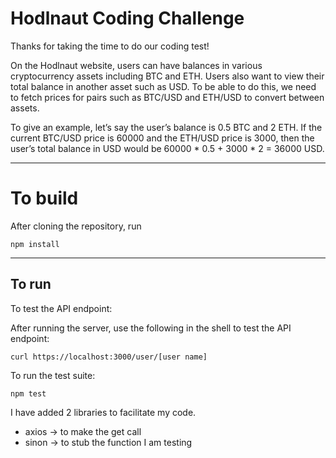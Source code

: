 # Hodlnaut Coding Challenge

Thanks for taking the time to do our coding test!

On the Hodlnaut website, users can have balances in various cryptocurrency assets including BTC and ETH. Users also want to view their total balance in another asset such as USD. To be able to do this, we need to fetch prices for pairs such as BTC/USD and ETH/USD to convert between assets.

To give an example, let’s say the user’s balance is 0.5 BTC and 2 ETH. If the current BTC/USD price is 60000 and the ETH/USD price is 3000, then the user’s total balance in USD would be 60000 \* 0.5 + 3000 \* 2 = 36000 USD.

---

# To build

After cloning the repository, run

```
npm install
```

---

## To run

To test the API endpoint:

After running the server, use the following in the shell to test the API endpoint:

```
curl https://localhost:3000/user/[user name]
```

To run the test suite:

```
npm test
```

I have added 2 libraries to facilitate my code.

-   axios -> to make the get call
-   sinon -> to stub the function I am testing
